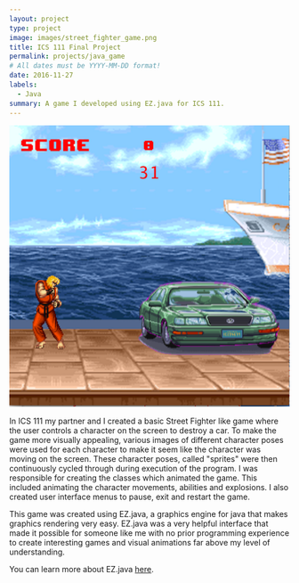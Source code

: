```yaml
---
layout: project
type: project
image: images/street_fighter_game.png
title: ICS 111 Final Project
permalink: projects/java_game
# All dates must be YYYY-MM-DD format!
date: 2016-11-27
labels:
  - Java
summary: A game I developed using EZ.java for ICS 111.
---
```


  <img class="ui image" src="../images/street_fighter_game.png">
  

In ICS 111 my partner and I created a basic Street Fighter like game where the user controls a character on the screen to destroy a car. To make the game more visually appealing, various images of different character poses were used for each character to make it seem like the character was moving on the screen. These character poses, called "sprites" were then continuously  cycled through during execution of the program. I was responsible for creating the classes which animated the game. This included animating the character movements, abilities and explosions. I also created user interface menus to pause, exit and restart the game. 

This game was created using EZ.java, a graphics engine for java that makes graphics rendering very easy. EZ.java was a very helpful interface that made it possible for someone like me with no prior programming experience to create interesting games and visual animations far above my level of understanding. 

You can learn more about EZ.java [here](http://www2.hawaii.edu/~dylank/ics111/).


